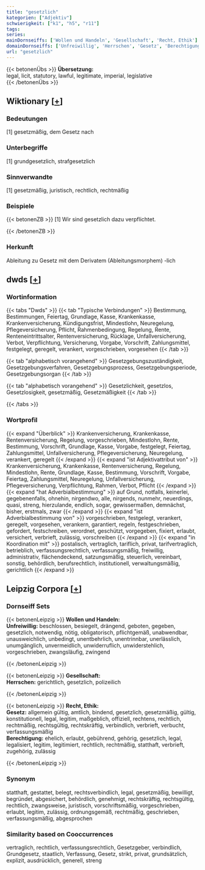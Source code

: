 ```yaml
---
title: "gesetzlich"
kategorien: ["Adjektiv"]
schwierigkeit: ["k1", "h5", "r11"]
tags:
series:
mainDornseiffs: ['Wollen und Handeln', 'Gesellschaft', 'Recht, Ethik']
domainDornseiffs: ['Unfreiwillig', 'Herrschen', 'Gesetz', 'Berechtigung']
url: "gesetzlich"
---
```


{{< betonenÜbs >}}
**Übersetzung:**  
legal, licit, statutory, lawful, legitimate, imperial, legislative  
{{< /betonenÜbs >}}

## Wiktionary [[+](https://de.wiktionary.org/wiki/gesetzlich)]

### Bedeutungen
[1] gesetzmäßig, dem Gesetz nach  

### Unterbegriffe
[1] grundgesetzlich, strafgesetzlich  

### Sinnverwandte
[1] gesetzmäßig, juristisch, rechtlich, rechtmäßig  

### Beispiele
{{< betonenZB >}}
[1] Wir sind gesetzlich dazu verpflichtet.  

{{< /betonenZB >}}
### Herkunft
Ableitung zu Gesetz mit dem Derivatem (Ableitungsmorphem) -lich  



## dwds [[+](https://www.dwds.de/wb/gesetzlich)]

### Wortinformation
{{< tabs "Dwds" >}}
{{< tab "Typische Verbindungen" >}}
Bestimmung, Bestimmungen, Feiertag, Grundlage, Kasse, Krankenkasse, Krankenversicherung, Kündigungsfrist, Mindestlohn, Neuregelung, Pflegeversicherung, Pflicht, Rahmenbedingung, Regelung, Rente, Renteneintrittsalter, Rentenversicherung, Rücklage, Unfallversicherung, Verbot, Verpflichtung, Versicherung, Vorgabe, Vorschrift, Zahlungsmittel, festgelegt, geregelt, verankert, vorgeschrieben, vorgesehen
{{< /tab >}}

{{< tab "alphabetisch vorangehend" >}}
Gesetzgebungszuständigkeit, Gesetzgebungsverfahren, Gesetzgebungsprozess, Gesetzgebungsperiode, Gesetzgebungsorgan
{{< /tab >}}

{{< tab "alphabetisch vorangehend" >}}
Gesetzlichkeit, gesetzlos, Gesetzlosigkeit, gesetzmäßig, Gesetzmäßigkeit
{{< /tab >}}

{{< /tabs >}}

### Wortprofil
{{< expand "Überblick" >}} Krankenversicherung, Krankenkasse, Rentenversicherung, Regelung, vorgeschrieben, Mindestlohn, Rente, Bestimmung, Vorschrift, Grundlage, Kasse, Vorgabe, festgelegt, Feiertag, Zahlungsmittel, Unfallversicherung, Pflegeversicherung, Neuregelung, verankert, geregelt {{< /expand >}}
{{< expand "ist Adjektivattribut von" >}} Krankenversicherung, Krankenkasse, Rentenversicherung, Regelung, Mindestlohn, Rente, Grundlage, Kasse, Bestimmung, Vorschrift, Vorgabe, Feiertag, Zahlungsmittel, Neuregelung, Unfallversicherung, Pflegeversicherung, Verpflichtung, Rahmen, Verbot, Pflicht {{< /expand >}}
{{< expand "hat Adverbialbestimmung" >}} auf Grund, notfalls, keinerlei, gegebenenfalls, ohnehin, nirgendwo, alle, nirgends, nunmehr, neuerdings, quasi, streng, hierzulande, endlich, sogar, gewissermaßen, demnächst, bisher, erstmals, zwar {{< /expand >}}
{{< expand "ist Adverbialbestimmung von" >}} vorgeschrieben, festgelegt, verankert, geregelt, vorgesehen, verankern, garantiert, regeln, festgeschrieben, gefordert, festschreiben, verordnet, geschützt, vorgegeben, fixiert, erlaubt, versichert, verbrieft, zulässig, vorschreiben {{< /expand >}}
{{< expand "in Koordination mit" >}} postalisch, vertraglich, tariflich, privat, tarifvertraglich, betrieblich, verfassungsrechtlich, verfassungsmäßig, freiwillig, administrativ, flächendeckend, satzungsmäßig, steuerlich, vereinbart, sonstig, behördlich, berufsrechtlich, institutionell, verwaltungsmäßig, gerichtlich {{< /expand >}}

## Leipzig Corpora [[+](https://corpora.uni-leipzig.de/en/res?word=gesetzlich&corpusId=deu_newscrawl-public_2018)]

### Dornseiff Sets
{{< betonenLeipzig >}}
**Wollen und Handeln:**  
**Unfreiwillig:** beschlossen, besiegelt, drängend, geboten, gegeben, gesetzlich, notwendig, nötig, obligatorisch, pflichtgemäß, unabwendbar, unausweichlich, unbedingt, unentbehrlich, unentrinnbar, unerlässlich, unumgänglich, unvermeidlich, unwiderruflich, unwiderstehlich, vorgeschrieben, zwangsläufig, zwingend  

{{< /betonenLeipzig >}}


{{< betonenLeipzig >}}
**Gesellschaft:**  
**Herrschen:** gerichtlich, gesetzlich, polizeilich  

{{< /betonenLeipzig >}}


{{< betonenLeipzig >}}
**Recht, Ethik:**  
**Gesetz:** allgemein gültig, amtlich, bindend, gesetzlich, gesetzmäßig, gültig, konstitutionell, legal, legitim, maßgeblich, offiziell, rechtens, rechtlich, rechtmäßig, rechtsgültig, rechtskräftig, verbindlich, verbrieft, verbucht, verfassungsmäßig  
**Berechtigung:** ehelich, erlaubt, gebührend, gehörig, gesetzlich, legal, legalisiert, legitim, legitimiert, rechtlich, rechtmäßig, statthaft, verbrieft, zugehörig, zulässig  

{{< /betonenLeipzig >}}

### Synonym
statthaft, gestattet, belegt, rechtsverbindlich, legal, gesetzmäßig, bewilligt, begründet, abgesichert, behördlich, genehmigt, rechtskräftig, rechtsgültig, rechtlich, zwangsweise, juristisch, vorschriftsmäßig, vorgeschrieben, erlaubt, legitim, zulässig, ordnungsgemäß, rechtmäßig, geschrieben, verfassungsmäßig, abgesprochen


### Similarity based on Cooccurrences
vertraglich, rechtlich, verfassungsrechtlich, Gesetzgeber, verbindlich, Grundgesetz, staatlich, Verfassung, Gesetz, strikt, privat, grundsätzlich, explizit, ausdrücklich, generell, streng

